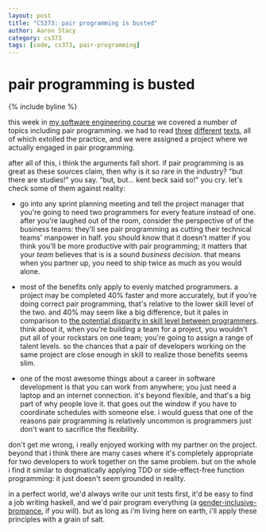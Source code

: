 ```yaml
---
layout: post
title: "CS373: pair programming is busted"
author: Aaron Stacy
category: cs373
tags: [code, cs373, pair-programming]
---
```


# pair programming is busted

{% include byline %}

this week in [my software engineering course][se] we covered a number of topics
including pair programming. we had to read [three][kindergarten]
[different][ppcs1] [texts][xp], all of which extolled the practice, and we were
assigned a project where we actually engaged in pair programming.

after all of this, i think the arguments fall short. if pair programming is as
great as these sources claim, then why is it so rare in the industry? "but
there are studies!" you say. "but, but... kent beck said so!" you cry. let's
check some of them against reality:

 - go into any sprint planning meeting and tell the project manager that you're
   going to need two programmers for every feature instead of one. after you're
   laughed out of the room, consider the perspective of of the business teams:
   they'll see pair programming as cutting their technical teams' manpower in
   half.  you should know that it doesn't matter if you think you'll be more
   productive with pair programming; it matters that your *team* believes that
   is is a sound *business decision*. that means when you partner up, you need
   to ship twice as much as you would alone.

 - most of the benefits only apply to evenly matched programmers. a project may
   be completed 40% faster and more accurately, but if you're doing correct
   pair programming, that's relative to the lower skill level of the two. and
   40% may seem like a big difference, but it pales in comparison to [the
   potential disparity in skill level between programmers][atwood]. think about
   it, when you're building a team for a project, you wouldn't put all of your
   rockstars on one team; you're going to assign a range of talent levels. so
   the chances that a pair of developers working on the same project are close
   enough in skill to realize those benefits seems slim.

 - one of the most awesome things about a career in software development is
   that you can work from anywhere; you just need a laptop and an internet
   connection.  it's beyond flexible, and that's a big part of why people love
   it. that goes out the window if you have to coordinate schedules with
   someone else.  i would guess that one of the reasons pair programming is
   relatively uncommon is programmers just don't want to sacrifice the
   flexibility.

don't get me wrong, i really enjoyed working with my partner on the project.
beyond that i think there are many cases where it's completely appropriate for
two developers to work together on the same problem. but on the whole i find it
similar to dogmatically applying TDD or side-effect-free function programming:
it just doesn't seem grounded in reality.

in a perfect world, we'd always write our unit tests first, it'd be easy to
find a job writing haskell, and we'd pair program everything (a
[gender-inclusive-bromance][fat], if you will). but as long as i'm living here
on earth, i'll apply these principles with a grain of salt.

[se]: https://www.cs.utexas.edu/users/downing/cs373/drupal/
[kindergarten]: http://www.cs.utexas.edu/users/downing/papers/PairProgrammingKindergarten2000.pdf
[ppcs1]: http://www.cs.utexas.edu/users/downing/papers/PairProgrammingCS12007.pdf
[xp]: http://books.google.com/books?id=l4zO3OWkdIsC&lpg=PP1&pg=PA87#v=onepage&q&f=false
[atwood]: http://www.codinghorror.com/blog/2004/09/skill-disparities-in-programming.html
[fat]: http://byfat.xxx/deleuze-on-working-together

